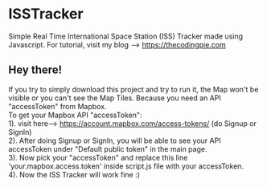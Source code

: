 # ISSTracker
Simple Real Time International Space Station (ISS) Tracker made using Javascript. For tutorial, visit my blog --> https://thecodingpie.com

## Hey there!
If you try to simply download this project and try to run it, the Map won't be visible or you can't see the Map Tiles.  Because you need an API "accessToken" from Mapbox.<br/>To get your Mapbox API "accessToken":<br/>1). visit here--> https://account.mapbox.com/access-tokens/ (do Signup or SignIn)<br/>2). After doing Signup or SignIn, you will be able to see your API accessToken under "Default public token" in the main page.<br/>3). Now pick your "accessToken" and replace this line 'your.mapbox.access.token' inside script.js file with your accessToken.<br/>4). Now the ISS Tracker will work fine :)
